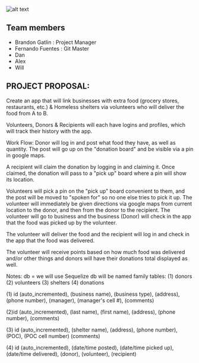 ![alt text](http://unwrittenagency.com/wp-content/uploads/2018/01/project-3.png)

## Team members
- Brandon Gatlin : Project Manager
- Fernando Fuentes : Git Master
- Dan
- Alex
- Will

## PROJECT PROPOSAL:

Create an app that will link businesses with extra food (grocery stores, restaurants, etc.) & Homeless shelters via volunteers who will deliver the food from A to B.

Volunteers, Donors & Recipients will each have logins and profiles, which will track their history with the app.

Work Flow:
Donor will log in and post what food they have, as well as quantity. The post will go up on the "donation board" and be visible via a pin in google maps.

A recipient will claim the donation by logging in and claiming it. Once claimed, the donation will pass to a "pick up" board where a pin will show its location.

Volunteers will pick a pin on the "pick up" board convenient to them, and the post will be moved to "spoken for" so no one else tries to pick it up. The volunteer will immediately be given directions via google maps from current location to the donor, and then from the donor to the recipient. The volunteer will go to business and the business (Donor) will check in the app that the food was picked up by the volunteer.

The volunteer will deliver the food and the recipient will log in and check in the app that the food was delivered.

The volunteer will receive points based on how much food was delivered and/or other things and donors will have their donations total displayed as well.

Notes:
db = we will use Sequelize
db will be named family
tables:
  (1) donors
  (2) volunteers
  (3) shelters
  (4) donations

  (1) id (auto_incremented), (business name), (business type), (address), (phone number), (manager), (manager's cell #), (comments)


  (2)id (auto_incremented), (last name), (first name), (address), (phone number), (comments)


  (3) id (auto_incremented), (shelter name), (address), (phone number), (POC), (POC cell number) (comments)


  (4) id (auto_incremented), (date/time posted), (date/time picked up), (date/time delivered), (donor), (volunteer), (recipient)
